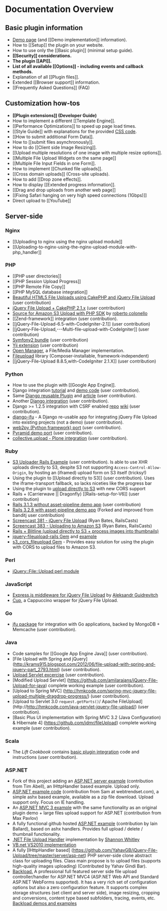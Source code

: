 # Documentation Overview

## Basic plugin information
* [Demo page](http://blueimp.github.com/jQuery-File-Upload/) (and [[Demo implementation]] information).
* How to [[Setup]] the plugin on your website.
* How to use only the [[Basic plugin]] (minimal setup guide).
* **[[Security]] considerations.**
* **The plugin [[API]].**
* **List of all available [[Options]] - including events and callback methods.**
* Explanation of all [[Plugin files]].
* Extended [[Browser support]] information.
* [[Frequently Asked Questions]] (FAQ)

## Customization how-tos
* **[[Plugin extensions]] (Developer Guide)**
* How to implement a different [[Template Engine]].
* [[Performance Optimizations]] to speed up page load times.
* [[Style Guide]] with explanations for the provided [CSS code](https://github.com/blueimp/jQuery-File-Upload/blob/master/css/jquery.fileupload-ui.css).
* [[How to submit additional Form Data]].
* How to [[submit files asynchronously]].
* How to do [[Client side Image Resizing]].
* [[Upload multiple resolutions of one image with multiple resize options]].
* [[Multiple File Upload Widgets on the same page]]
* [[Multiple File Input Fields in one Form]].
* How to implement [[Chunked file uploads]].
* [[Cross domain uploads]] (Cross-site uploads).
* How to add [[Drop zone effects]].
* How to display [[Extended progress information]].
* [[Drag and drop uploads from another web page]]
* [[Fixing Safari hanging on very high speed connections (1Gbps)]]
* Direct upload to [[YouTube]]

## Server-side

### Nginx
* [[Uploading to nginx using the nginx upload module]]
* [[Uploading-to-nginx-using-the-nginx-upload-module-with-php_handler]]

### PHP
* [[PHP user directories]]
* [[PHP Session Upload Progress]]
* [[PHP Remote File Copy]]
* [[PHP MySQL database integration]]
* [Beautiful HTML5 File Uploads using CakePHP and jQuery File Upload](http://blog.creativeideal.net/cakephp/beautiful-html5-file-uploads-using-cakephp-and-jquery) (user contribution)
* [jQuery File Upload + CakePHP 2.1.x](https://github.com/hugodias/FileUpload) (user contribution)
* [Source for Amazon S3 Upload with PHP SDK](https://s3.amazonaws.com/parsec_it_examples/s3-php.zip) by [roberto colonello](https://github.com/robertocolonello)
* [[Zend-framework]] integration (user contribution).
* [[jQuery-File-Upload-6.5-with-CodeIgniter-2.1]] (user contribution)
* [[jQuery-File-Upload,---Multi-file-upload-with-CodeIgniter]] (user contribution)
* [Symfony2 bundle](https://github.com/punkave/symfony2-file-uploader-bundle) (user contribution)
* [Yii extension](https://github.com/Asgaroth/xupload) (user contribution)
* [Open Manager](https://github.com/rmorse/Open-Manager), a File/Media Manager implementation.
* [Fileupload](https://github.com/Gargron/fileupload) library (Composer-installable, framework-independent)
* [[jQuery-File-Upload 8.8.5,with-CodeIgniter 2.1.X]] (user contribution)

### Python
* How to use the plugin with [[Google App Engine]].
* Django integration [tutorial](http://garmoncheg.blogspot.com/2011/07/django-creating-multi-upload-form.html) and [demo code](https://github.com/garmoncheg/django_multiuploader_demo) (user contribution).
* Same [Django reusable Plugin](https://github.com/garmoncheg/django_multiuploader) and [article](http://garmoncheg.blogspot.com/2011/07/django-beautiful-multiple-files-upload.html) (user contribution).
* Another [Django integration](https://github.com/sigurdga/django-jquery-file-upload) (user contribution).
* Django >= 1.2.5 integration with CSRF enabled [repo](https://github.com/miki725/Django-jQuery-File-Uploader-Integration-demo) [wiki](https://github.com/miki725/Django-jQuery-File-Uploader-Integration-demo/wiki) (user contribution).
* [django-jfu](https://github.com/Alem/django-jfu) - A Django re-usable app for integrating jQuery File Upload into existing projects (not a demo) (user contribution).
* [web2py (Python framework) port](https://github.com/hellais/jQuery-File-Upload) (user contribution).
* [Pyramid demo port](https://github.com/grooverdan/pyramid-jQuery-File-Upload-demo) (user contribution).
* [collective.upload - Plone integration](https://github.com/collective/collective.upload) (user contribution).

### Ruby
* [S3 Uploader Rails Example](https://github.com/ncri/s3_uploader_example) (user contribution).
  Is able to use XHR uploads directly to S3, despite S3 not supporting `Access-Control-Allow-Origin`, by hosting an (iframed) upload form on S3 itself (tricksy!) 
* Using the plugin to [[Upload directly to S3]] (user contribution).
  Uses the iframe-transport fallback, so lacks niceties like the progress bar
* Using the plugin to [upload directly to S3](http://pjambet.github.com/blog/direct-upload-to-s3/) with new CORS support
* Rails + (Carrierwave || Dragonfly) [[Rails-setup-for-V6]] (user contribution)
* [Rails 3.1.3 without asset-pipeline demo app](https://github.com/banditj/fily/tree/no-asset-pipeline) (user contribution)
* [Rails 3.2.8 with asset-pipeline demo app](https://github.com/jalagrange/bootstrap_uploader) (Forked and improved from banditj user contribution)
* [Screencast 381 - jQuery File Upload](http://railscasts.com/episodes/381-jquery-file-upload) (Ryan Bates, RailsCasts)
* [Screencast 383 - Uploading to Amazon S3](http://railscasts.com/episodes/383-uploading-to-amazon-s3) (Ryan Bates, RailsCasts)
* [Rails + Blitline (upload directly to S3 + process images into thumbnails)](https://github.com/hisyam/blitline_rails_demo)
* [jquery-fileupload-rails Gem](https://github.com/tors/jquery-fileupload-rails) and [example](https://github.com/tors/jquery-fileupload-rails-paperclip-example)
* [s3_cors_fileupload Gem](https://github.com/fullbridge-batkins/s3_cors_fileupload) - Provides easy solution for using the plugin with CORS to upload files to Amazon S3.

### Perl
* [jQuery::File::Upload perl module](https://metacpan.org/module/jQuery::File::Upload)

### JavaScript
* [Express.js middleware for jQuery File Upload](https://github.com/aguidrevitch/jquery-file-upload-middleware) by [Aleksandr Guidrevitch](https://github.com/aguidrevitch)
* [Cup](https://github/aparajita/Cup), a Cappuccino wrapper for jQuery File Upload.

### Go
* [jfu package](https://github.com/jmcvetta/jfu) for integration with Go applications, backed by MongoDB + Memcache  (user contribution).

### Java
* Code samples for [[Google App Engine Java]] (user contribution).
* [File Upload with Spring and jQuery] (http://krams915.blogspot.com/2012/06/file-upload-with-spring-and-jquery-part_2793.html) (user contribution).
* [Upload Servlet excercise](https://github.com/klaalo/jQuery-File-Upload-Java) (user contribution).
* [Modified Upload Servlet] (https://github.com/amilarajans/jQuery-File-Upload-for-java) complete working example (user contribution).
* [Upload to Spring MVC] (http://hmkcode.com/spring-mvc-jquery-file-upload-multiple-dragdrop-progress/) (user contribution).
* [Upload to Servlet 3.0 `request.getParts()`/ Apache FileUpload] (http://http://hmkcode.com/java-servlet-jquery-file-upload/) (user contribution).
* [Basic Plus UI implementation with Spring MVC 3.2 (Java Configuration) & Hibernate 4] (https://github.com/jdmr/fileUpload) complete working example (user contribution).

### Scala
* The _Lift Cookbook_ contains [basic plugin integration](http://cookbook.liftweb.net/#AjaxFileUpload) code and instructions (user contribution).

### ASP.NET
* Fork of this project adding an [ASP.NET server example](https://github.com/timabell/jQuery-File-Upload/tree/dotnet) (contribution from Tim Abell), an IHttpHandler based example. Upload only.
* [ASP.NET example code](https://github.com/blueimp/jQuery-File-Upload/wiki/Complete-code-example-using-blueimp-jQuery-file-upload-control-in-Asp.Net.) (contribution from Sam at webtrendset.com), a simple ashx based example, available as a zip file download. Upload support only. Focus on IE handling.
* An [ASP.NET MVC 3 example](https://github.com/maxpavlov/jQuery-File-Upload.MVC3) with the same functionality as an original plugin demo + large files upload support for ASP.NET (contribution from Max Pavlov)
* A fully functional github hosted [ASP.NET example](https://github.com/i-e-b/jQueryFileUpload.Net) (contribution by Iain Ballard), based on ashx handlers. Provides full upload / delete / thumbnail functionality.
* [.NET File Upload Handler](https://github.com/swhitley/jQuery-File-Upload) implementation by [Shannon Whitley](https://github.com/swhitley)
* [VB.net VS2010 implementation](https://github.com/superquinho/jQuery-File-Upload-ASPnet)
* A fully [IHttpHandler based] (https://github.com/YahavGB/jQuery-File-Upload/tree/master/server/asp-net) PHP server-side clone abstract class for uploading files. Class main propose is to upload files (supports high-quality images uploading) (Contributed by Yahav Gindi Bar).
* [Backload.](https://github.com/blackcity/Backload) A professional full featured server side file upload controller/handler for ASP.NET MVC4 (ASP.NET Web API and Standard ASP.NET WebForms supported). It has a very rich set of configuration options but also a zero configuration feature. It supports complex storage structures (set client and server side), image resizing, cropping and conversions, content type based subfolders, tracing, events, etc. [Backload demos and examples](https://github.com/blackcity/Backload) 